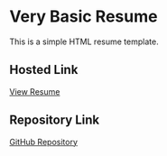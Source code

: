 # Very Basic Resume

This is a simple HTML resume template.

## Hosted Link
[View Resume](https://surajkumar0009.github.io/very-basic-resume/)

## Repository Link
[GitHub Repository](https://github.com/SurajKumar0009/very-basic-resume)